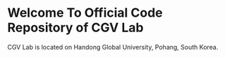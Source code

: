 # Welcome To Official Code Repository of CGV Lab

CGV Lab is located on Handong Global University, Pohang, South Korea.
